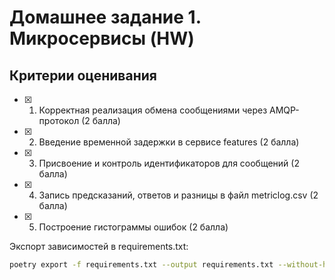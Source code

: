 # Домашнее задание 1. Микросервисы (HW)
## Критерии оценивания
- [x] 1. Корректная реализация обмена сообщениями через AMQP-протокол (2 балла)
- [x] 2. Введение временной задержки в сервисе features (2 балла)
- [x] 3.  Присвоение и контроль идентификаторов для сообщений (2 балла)
- [x] 4. Запись предсказаний, ответов и разницы в файл metriclog.csv (2 балла)  
- [x] 5. Построение гистограммы ошибок (2 балла)


Экспорт зависимостей в requirements.txt:
```bash
poetry export -f requirements.txt --output requirements.txt --without-hashes
```